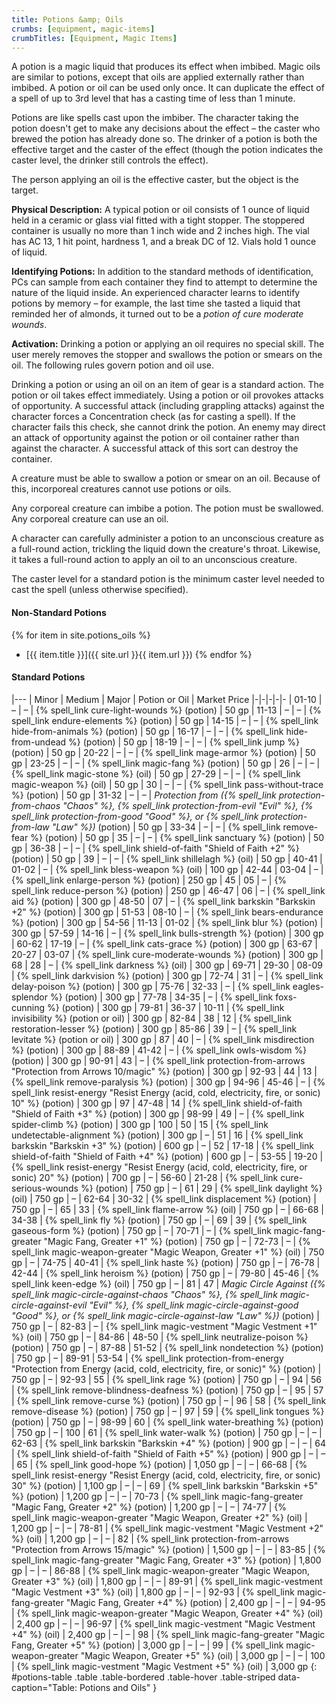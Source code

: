 ```yaml
---
title: Potions &amp; Oils
crumbs: [equipment, magic-items]
crumbTitles: [Equipment, Magic Items]
---
```


A potion is a magic liquid that produces its effect when imbibed. Magic oils are similar to potions, except that oils are applied externally rather than imbibed. A potion or oil can be used only once. It can duplicate the effect of a spell of up to 3rd level that has a casting time of less than 1 minute.

Potions are like spells cast upon the imbiber. The character taking the potion doesn't get to make any decisions about the effect &ndash; the caster who brewed the potion has already done so. The drinker of a potion is both the effective target and the caster of the effect (though the potion indicates the caster level, the drinker still controls the effect).

The person applying an oil is the effective caster, but the object is the target.

**Physical Description:** A typical potion or oil consists of 1 ounce of liquid held in a ceramic or glass vial fitted with a tight stopper. The stoppered container is usually no more than 1 inch wide and 2 inches high. The vial has AC 13, 1 hit point, hardness 1, and a break DC of 12. Vials hold 1 ounce of liquid.

**Identifying Potions:** In addition to the standard methods of identification, PCs can sample from each container they find to attempt to determine the nature of the liquid inside. An experienced character learns to identify potions by memory &ndash; for example, the last time she tasted a liquid that reminded her of almonds, it turned out to be a _potion of cure moderate wounds_.

**Activation:** Drinking a potion or applying an oil requires no special skill. The user merely removes the stopper and swallows the potion or smears on the oil. The following rules govern potion and oil use.

Drinking a potion or using an oil on an item of gear is a standard action. The potion or oil takes effect immediately. Using a potion or oil provokes attacks of opportunity. A successful attack (including grappling attacks) against the character forces a Concentration check (as for casting a spell). If the character fails this check, she cannot drink the potion. An enemy may direct an attack of opportunity against the potion or oil container rather than against the character. A successful attack of this sort can destroy the container.

A creature must be able to swallow a potion or smear on an oil. Because of this, incorporeal creatures cannot use potions or oils.

Any corporeal creature can imbibe a potion. The potion must be swallowed. Any corporeal creature can use an oil.

A character can carefully administer a potion to an unconscious creature as a full-round action, trickling the liquid down the creature's throat. Likewise, it takes a full-round action to apply an oil to an unconscious creature.

The caster level for a standard potion is the minimum caster level needed to cast the spell (unless otherwise specified).

#### Non-Standard Potions

{% for item in site.potions_oils %}
 * [{{ item.title }}]({{ site.url }}{{ item.url }})
{% endfor %}

#### Standard Potions

|---
| Minor | Medium | Major | Potion or Oil | Market Price
|-|-|-|-|-
| 01-10 | &ndash; | &ndash; | {% spell_link cure-light-wounds %} (potion) | 50 gp
| 11-13 | &ndash; | &ndash; | {% spell_link endure-elements %} (potion) | 50 gp
| 14-15 | &ndash; | &ndash; | {% spell_link hide-from-animals %} (potion) | 50 gp
| 16-17 | &ndash; | &ndash; | {% spell_link hide-from-undead %} (potion) | 50 gp
| 18-19 | &ndash; | &ndash; | {% spell_link jump %} (potion) | 50 gp
| 20-22 | &ndash; | &ndash; | {% spell_link mage-armor %} (potion) | 50 gp
| 23-25 | &ndash; | &ndash; | {% spell_link magic-fang %} (potion) | 50 gp
| 26 | &ndash; | &ndash; | {% spell_link magic-stone %} (oil) | 50 gp
| 27-29 | &ndash; | &ndash; | {% spell_link magic-weapon %} (oil) | 50 gp
| 30 | &ndash; | &ndash; | {% spell_link pass-without-trace %} (potion) | 50 gp
| 31-32 | &ndash; | &ndash; | _Protection from ({% spell_link protection-from-chaos "Chaos" %}, {% spell_link protection-from-evil "Evil" %}, {% spell_link protection-from-good "Good" %}, or {% spell_link protection-from-law "Law" %})_ (potion) | 50 gp
| 33-34 | &ndash; | &ndash; | {% spell_link remove-fear %} (potion) | 50 gp
| 35 | &ndash; | &ndash; | {% spell_link sanctuary %} (potion) | 50 gp
| 36-38 | &ndash; | &ndash; | {% spell_link shield-of-faith "Shield of Faith +2" %} (potion) | 50 gp
| 39 | &ndash; | &ndash; | {% spell_link shillelagh %} (oil) | 50 gp
| 40-41 | 01-02 | &ndash; | {% spell_link bless-weapon %} (oil) | 100 gp
| 42-44 | 03-04 | &ndash; | {% spell_link enlarge-person %} (potion) | 250 gp
| 45 | 05 | &ndash; | {% spell_link reduce-person %} (potion) | 250 gp
| 46-47 | 06 | &ndash; | {% spell_link aid %} (potion) | 300 gp
| 48-50 | 07 | &ndash; | {% spell_link barkskin "Barkskin +2" %} (potion) | 300 gp
| 51-53 | 08-10 | &ndash; | {% spell_link bears-endurance %} (potion) | 300 gp
| 54-56 | 11-13 | 01-02 | {% spell_link blur %} (potion) | 300 gp
| 57-59 | 14-16 | &ndash; | {% spell_link bulls-strength %} (potion) | 300 gp
| 60-62 | 17-19 | &ndash; | {% spell_link cats-grace %} (potion) | 300 gp
| 63-67 | 20-27 | 03-07 | {% spell_link cure-moderate-wounds %} (potion) | 300 gp
| 68 | 28 | &ndash; | {% spell_link darkness %} (oil) | 300 gp
| 69-71 | 29-30 | 08-09 | {% spell_link darkvision %} (potion) | 300 gp
| 72-74 | 31 | &ndash; | {% spell_link delay-poison %} (potion) | 300 gp
| 75-76 | 32-33 | &ndash; | {% spell_link eagles-splendor %} (potion) | 300 gp
| 77-78 | 34-35 | &ndash; | {% spell_link foxs-cunning %} (potion) | 300 gp
| 79-81 | 36-37 | 10-11 | {% spell_link invisibility %} (potion or oil) | 300 gp
| 82-84 | 38 | 12 | {% spell_link restoration-lesser %} (potion) | 300 gp
| 85-86 | 39 | &ndash; | {% spell_link levitate %} (potion or oil) | 300 gp
| 87 | 40 | &ndash; | {% spell_link misdirection %} (potion) | 300 gp
| 88-89 | 41-42 | &ndash; | {% spell_link owls-wisdom %} (potion) | 300 gp
| 90-91 | 43 | &ndash; | {% spell_link protection-from-arrows "Protection from Arrows 10/magic" %} (potion) | 300 gp
| 92-93 | 44 | 13 | {% spell_link remove-paralysis %} (potion) | 300 gp
| 94-96 | 45-46 | &ndash; | {% spell_link resist-energy "Resist Energy (acid, cold, electricity, fire, or sonic) 10" %} (potion) | 300 gp
| 97 | 47-48 | 14 | {% spell_link shield-of-faith "Shield of Faith +3" %} (potion) | 300 gp
| 98-99 | 49 | &ndash; | {% spell_link spider-climb %} (potion) | 300 gp
| 100 | 50 | 15 | {% spell_link undetectable-alignment %} (potion) | 300 gp
| &ndash; | 51 | 16 | {% spell_link barkskin "Barkskin +3" %} (potion) | 600 gp
| &ndash; | 52 | 17-18 | {% spell_link shield-of-faith  "Shield of Faith +4" %} (potion) | 600 gp
| &ndash; | 53-55 | 19-20 | {% spell_link resist-energy "Resist Energy (acid, cold, electricity, fire, or sonic) 20" %} (potion) | 700 gp
| &ndash; | 56-60 | 21-28 | {% spell_link cure-serious-wounds %} (potion) | 750 gp
| &ndash; | 61 | 29 | {% spell_link daylight %} (oil) | 750 gp
| &ndash; | 62-64 | 30-32 | {% spell_link displacement %} (potion) | 750 gp
| &ndash; | 65 | 33 | {% spell_link flame-arrow %} (oil) | 750 gp
| &ndash; | 66-68 | 34-38 | {% spell_link fly %} (potion) | 750 gp
| &ndash; | 69 | 39 | {% spell_link gaseous-form %} (potion) | 750 gp
| &ndash; | 70-71 | &ndash; | {% spell_link magic-fang-greater "Magic Fang, Greater +1" %} (potion) | 750 gp
| &ndash; | 72-73 | &ndash; | {% spell_link magic-weapon-greater "Magic Weapon, Greater +1" %} (oil) | 750 gp
| &ndash; | 74-75 | 40-41 | {% spell_link haste %} (potion) | 750 gp
| &ndash; | 76-78 | 42-44 | {% spell_link heroism %} (potion) | 750 gp
| &ndash; | 79-80 | 45-46 | {% spell_link keen-edge %} (oil) | 750 gp
| &ndash; | 81 | 47 | _Magic Circle Against ({% spell_link magic-circle-against-chaos "Chaos" %}, {% spell_link magic-circle-against-evil "Evil" %}, {% spell_link magic-circle-against-good "Good" %}, or {% spell_link magic-circle-against-law "Law" %})_ (potion) | 750 gp
| &ndash; | 82-83 | &ndash; | {% spell_link magic-vestment "Magic Vestment +1" %} (oil) | 750 gp
| &ndash; | 84-86 | 48-50 | {% spell_link neutralize-poison %} (potion) | 750 gp
| &ndash; | 87-88 | 51-52 | {% spell_link nondetection %} (potion) | 750 gp
| &ndash; | 89-91 | 53-54 | {% spell_link protection-from-energy "Protection from Energy (acid, cold, electricity, fire, or sonic)" %} (potion) | 750 gp
| &ndash; | 92-93 | 55 | {% spell_link rage %} (potion) | 750 gp
| &ndash; | 94 | 56 | {% spell_link remove-blindness-deafness %} (potion) | 750 gp
| &ndash; | 95 | 57 | {% spell_link remove-curse %} (potion) | 750 gp
| &ndash; | 96 | 58 | {% spell_link remove-disease %} (potion) | 750 gp
| &ndash; | 97 | 59 | {% spell_link tongues %} (potion) | 750 gp
| &ndash; | 98-99 | 60 | {% spell_link water-breathing %} (potion) | 750 gp
| &ndash; | 100 | 61 | {% spell_link water-walk %} (potion) | 750 gp
| &ndash; | &ndash; | 62-63 | {% spell_link barkskin "Barkskin +4" %} (potion) | 900 gp
| &ndash; | &ndash; | 64 | {% spell_link shield-of-faith "Shield of Faith +5" %} (potion) | 900 gp
| &ndash; | &ndash; | 65 | {% spell_link good-hope %} (potion) | 1,050 gp
| &ndash; | &ndash; | 66-68 | {% spell_link resist-energy "Resist Energy (acid, cold, electricity, fire, or sonic) 30" %} (potion) | 1,100 gp
| &ndash; | &ndash; | 69 | {% spell_link barkskin "Barkskin +5" %} (potion) | 1,200 gp
| &ndash; | &ndash; | 70-73 | {% spell_link magic-fang-greater "Magic Fang, Greater +2" %} (potion) | 1,200 gp
| &ndash; | &ndash; | 74-77 | {% spell_link magic-weapon-greater "Magic Weapon, Greater +2" %} (oil) | 1,200 gp
| &ndash; | &ndash; | 78-81 | {% spell_link magic-vestment "Magic Vestment +2" %} (oil) | 1,200 gp
| &ndash; | &ndash; | 82 | {% spell_link protection-from-arrows "Protection from Arrows 15/magic" %} (potion) | 1,500 gp
| &ndash; | &ndash; | 83-85 | {% spell_link magic-fang-greater "Magic Fang, Greater +3" %} (potion) | 1,800 gp
| &ndash; | &ndash; | 86-88 | {% spell_link magic-weapon-greater "Magic Weapon, Greater +3" %} (oil) | 1,800 gp
| &ndash; | &ndash; | 89-91 | {% spell_link magic-vestment "Magic Vestment +3" %} (oil) | 1,800 gp
| &ndash; | &ndash; | 92-93 | {% spell_link magic-fang-greater "Magic Fang, Greater +4" %} (potion) | 2,400 gp
| &ndash; | &ndash; | 94-95 | {% spell_link magic-weapon-greater "Magic Weapon, Greater +4" %} (oil) | 2,400 gp
| &ndash; | &ndash; | 96-97 | {% spell_link magic-vestment "Magic Vestment +4" %} (oil) | 2,400 gp
| &ndash; | &ndash; | 98 | {% spell_link magic-fang-greater "Magic Fang, Greater +5" %} (potion) | 3,000 gp
| &ndash; | &ndash; | 99 | {% spell_link magic-weapon-greater "Magic Weapon, Greater +5" %} (oil) | 3,000 gp
| &ndash; | &ndash; | 100 | {% spell_link magic-vestment "Magic Vestment +5" %} (oil) | 3,000 gp
{: #potions-table .table .table-bordered .table-hover .table-striped data-caption="Table: Potions and Oils" }